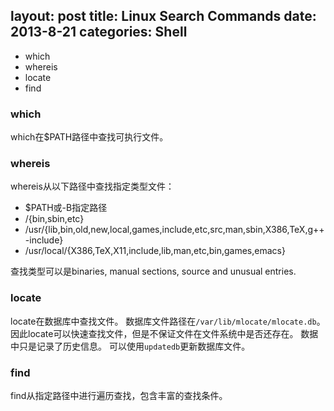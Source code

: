 layout: post
title: Linux Search Commands
date: 2013-8-21
categories: Shell
---

- which
- whereis
- locate
- find

### which

which在$PATH路径中查找可执行文件。

### whereis

whereis从以下路径中查找指定类型文件：

- $PATH或-B指定路径
- /{bin,sbin,etc}
- /usr/{lib,bin,old,new,local,games,include,etc,src,man,sbin,X386,TeX,g++-include}
- /usr/local/{X386,TeX,X11,include,lib,man,etc,bin,games,emacs}

查找类型可以是binaries, manual sections, source and unusual entries.

### locate

locate在数据库中查找文件。
数据库文件路径在`/var/lib/mlocate/mlocate.db`。
因此locate可以快速查找文件，但是不保证文件在文件系统中是否还存在。
数据中只是记录了历史信息。
可以使用`updatedb`更新数据库文件。

### find

find从指定路径中进行遍历查找，包含丰富的查找条件。
